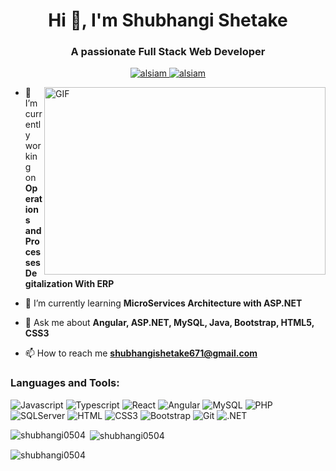 
<!--### Hi there 👋

**shubhangi0504/shubhangi0504** is a ✨ _special_ ✨ repository because its `README.md` (this file) appears on your GitHub profile.

Here are some ideas to get you started:

- 🔭 I’m currently working on ...
- 🌱 I’m currently learning ...
- 👯 I’m looking to collaborate on ...
- 🤔 I’m looking for help with ...
- 💬 Ask me about ...
- 📫 How to reach me: ...
- 😄 Pronouns: ...
- ⚡ Fun fact: ...
-->
<div >
<h1 align="center">Hi 👋, I'm Shubhangi Shetake</h1>
<h3 align="center">A passionate Full Stack Web Developer</h3>
    <p align="center">
    <a href="https://shubhangishetake15.wixsite.com/my-site" target="blank">
     <img src="https://img.shields.io/badge/Website-DC143C?style=for-the-badge&logo=medium&logoColor=white" alt="alsiam" />
    </a>
    <a href="https://linkedin.com/in/shubhangi-shetake" target="_blank">
     <img src="https://img.shields.io/badge/LinkedIn-0077B5?style=for-the-badge&logo=linkedin&logoColor=white" alt="alsiam"/>
    </a>
    
   </p>
<img align="right" alt="GIF" src="https://res.cloudinary.com/practicaldev/image/fetch/s--O0u1bNHs--/c_limit%2Cf_auto%2Cfl_progressive%2Cq_66%2Cw_880/https://miro.medium.com/max/1400/0%2APXf5ge7QCN9Ga_CL.gif" raw="true" width="450" height="300" />

</div>

<!-- <div class="tenor-gif-embed" data-postid="25868426" data-share-method="host" data-aspect-ratio="1.33333" data-width="40%"><a href="https://tenor.com/view/programming-gif-25868426">Programming GIF</a>from <a href="https://tenor.com/search/programming-gifs">Programming GIFs</a></div> <script type="text/javascript" async src="https://tenor.com/embed.js"></script> -->
<!-- <p align="left"> <img src="https://komarev.com/ghpvc/?username=shubhangi0504&label=Profile%20views&color=0e75b6&style=flat" alt="shubhangi0504" /> </p> -->

- 🔭 I’m currently working on **Operations and Processes Degitalization With ERP**

- 🌱 I’m currently learning **MicroServices Architecture with ASP.NET**

- 💬 Ask me about **Angular, ASP.NET, MySQL, Java, Bootstrap, HTML5, CSS3**

- 📫 How to reach me **shubhangishetake671@gmail.com**

<!-- <p align="left">
<a href="https://www.linkedin.com/in/shubhangi-shetake/" target="blank"><img align="center" src="https://raw.githubusercontent.com/rahuldkjain/github-profile-readme-generator/master/src/images/icons/Social/linked-in-alt.svg" alt="https://www.linkedin.com/in/shubhangi-shetake/" height="30" width="40" /></a>
<a href="https://www.hackerrank.com/shubhangi0504" target="blank"><img align="center" src="https://raw.githubusercontent.com/rahuldkjain/github-profile-readme-generator/master/src/images/icons/Social/hackerrank.svg" alt="shubhangi0504" height="30" width="40" /></a>
</p>
 -->
<h3 align="left">Languages and Tools:</h3>

![Javascript](https://img.shields.io/badge/Javascript-F0DB4F?style=for-the-badge&labelColor=black&logo=javascript&logoColor=F0DB4F)
![Typescript](https://img.shields.io/badge/Typescript-007acc?style=for-the-badge&labelColor=black&logo=typescript&logoColor=007acc)
![React](https://img.shields.io/badge/-React-61DBFB?style=for-the-badge&labelColor=black&logo=react&logoColor=61DBFB)
![Angular](https://img.shields.io/badge/Angular-DD0031?style=for-the-badge&logo=angular&logoColor=white)
![MySQL](https://img.shields.io/badge/MySQL-005C84?style=for-the-badge&logo=mysql&logoColor=white)
![PHP](https://img.shields.io/badge/PHP-777BB4?style=for-the-badge&logo=php&logoColor=white)
![SQLServer](https://img.shields.io/badge/Microsoft%20SQL%20Server-CC2927?style=for-the-badge&logo=microsoft%20sql%20server&logoColor=white)
![HTML](https://img.shields.io/badge/HTML5-E34F26?style=for-the-badge&logo=html5&logoColor=white)
![CSS3](https://img.shields.io/badge/CSS3-1572B6?style=for-the-badge&logo=css3&logoColor=white)
![Bootstrap](https://img.shields.io/badge/Bootstrap-563D7C?style=for-the-badge&logo=bootstrap&logoColor=white)
![Git](https://img.shields.io/badge/Git-F05032?style=for-the-badge&logo=git&logoColor=white)
![.NET](https://img.shields.io/badge/.NET-512BD4.svg?style=for-the-badge&logo=dotnet&logoColor=white)
<br/>

<p><img align="left" src="https://github-readme-stats.vercel.app/api/top-langs?username=shubhangi0504&show_icons=true&locale=en&layout=compact" alt="shubhangi0504" /></p>

<p>&nbsp;<img align="center" src="https://github-readme-stats.vercel.app/api?username=shubhangi0504&show_icons=true&locale=en" alt="shubhangi0504" /></p>

<p><img align="center" src="https://github-readme-streak-stats.herokuapp.com/?user=shubhangi0504&" alt="shubhangi0504" /></p>
